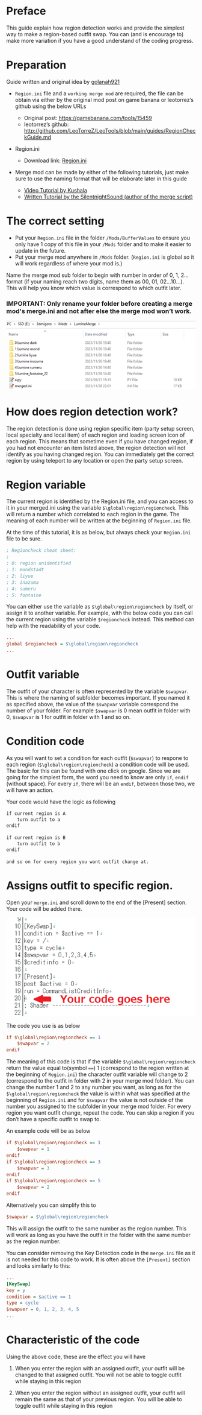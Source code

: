 # Preface 
This guide explain how region detection works and provide the simplest way to make a region-based outfit swap. You can (and is encourage to) make more variation if you have a good understand of the coding progress.

# Preparation
Guide written and original idea by [golanah921](https://gamebanana.com/members/2574517)
- `Region.ini` file and a `working merge mod` are required, the file can be obtain via either by the original mod post on game banana or leotorrez’s github using the below URLs

    - Original post: https://gamebanana.com/tools/15459
    - leotorrez’s github: http://github.com/LeoTorreZ/LeoTools/blob/main/guides/RegionCheckGuide.md

- Region.ini
    - Download link: [Region.ini](http://github.com/LeoTorreZ/LeoTools/blob/main/releases/Region.ini)

- Merge mod can be made by either of the following tutorials, just make sure to use the naming format that will be elaborate later in this guide
    - [Video Tutorial by Kushala](https://www.youtube.com/watch?v=r-zddzU5fkg)
    - [Written Tutorial by the SilentnightSound (author of the merge script)](https://gamebanana.com/tools/11165)

# The correct setting
- Put your `Region.ini` file in the folder `/Mods/BufferValues` to ensure you only have 1 copy of this file in your `/Mods` folder and to make it easier to update in the future.
- Put your merge mod anywhere in `/Mods` folder. (`Region.ini` is global so it will work regardless of where your mod is.)

Name the merge mod sub folder to begin with number in order of 0, 1, 2… format (if your naming reach two digits, name them as 00, 01, 02...10...). This will help you know which value is correspond to which outfit later.

### IMPORTANT: Only rename your folder before creating a merge mod's merge.ini and not after else the merge mod won’t work.

![Merge Configuration](images/region1.png)  

# How does region detection work?
The region detection is done using region specific item (party setup screen, local specialty and local item) of each region and loading screen icon of each region. This means that sometime even if you have changed region, if you had not encounter an item listed above, the region detection will not identify as you having changed region.
You can immediately get the correct region by using teleport to any location or open the party setup screen. 

# Region variable
The current region is identified by the Region.ini file, and you can access to it in your merged.ini using the variable `$\global\region\regioncheck`. This will return a number which correlated to each region in the game. The meaning of each number will be written at the beginning of `Region.ini` file. 

At the time of this tutorial, it is as below, but always check your `Region.ini` file to be sure.

```ini
; Regioncheck cheat sheet:
;
; 0: region unidentified
; 1: mondstadt
; 2: liyue
; 3: inazuma
; 4: sumeru
; 5: fontaine
```

You can either use the variable as `$\global\region\regioncheck` by itself, or assign it to another variable. For example, with the below code you can call the current region using the variable `$regioncheck` instead. This method can help with the readability of your code.

```ini
...
global $regioncheck = $\global\region\regioncheck
...
```

# Outfit variable
The outfit of your character is often represented by the variable `$swapvar`. This is where the naming of subfolder becomes important. If you named it as specified above, the value of the `$swapvar` variable correspond the number of your folder. For example `$swapvar` is 0 mean outfit in folder with 0, `$swapvar` is 1 for outfit in folder with 1 and so on.

# Condition code
As you will want to set a condition for each outfit (`$swapvar`) to respone to each region (`$\global\region\regioncheck`) a condition code will be used. The basic for this can be found with one click on google.
Since we are going for the simplest form, the word you need to know are only `if`, `endif` (without space).  For every `if`, there will be an `endif`, between those two, we will have an action.

 Your code would have the logic as following
```
if current region is A
    turn outfit to a
endif

if current region is B
    turn outfit to b
endif

and so on for every region you want outfit change at.
```
# Assigns outfit to specific region.

Open your `merge.ini` and scroll down to the end of the [Present] section. Your code will be added there.

![Present Section](images/region2.png)  

The code you use is as below
```ini
if $\global\region\regioncheck == 1
	$swapvar = 2
endif
```
The meaning of this code is that if the variable `$\global\region\regioncheck` return the value equal to(symbol `==`) 1 (correspond to the region written at the beginning of `Region.ini`) the character outfit variable will change to 2 (correspond to the outfit in folder with 2 in your merge mod folder).
You can change the number 1 and 2 to any number you want, as long as for the `$\global\region\regioncheck` the value is within what was specified at the beginning of `Region.ini` and for `$swapvar` the value is not outside of the number you assigned to the subfolder in your merge mod folder.
For every region you want outfit change, repeat the code. You can skip a region if you don’t have a specific outfit to swap to.

An example code will be as below
```ini
if $\global\region\regioncheck == 1
	$swapvar = 1
endif
if $\global\region\regioncheck == 3
	$swapvar = 3
endif
if $\global\region\regioncheck == 5
	$swapvar = 2
endif
```
Alternatively you can simplify this to
```ini
$swapvar = $\global\region\regioncheck
```
This will assign the outfit to the same number as the region number. This will work as long as you have the outfit in the folder with the same number as the region number. 

You can consider removing the Key Detection code in the `merge.ini` file as it is not needed for this code to work. It is often above the `[Present]` section and looks similarly to this:
    
```ini  
...
[KeySwap]
key = y
condition = $active == 1
type = cycle
$swapver = 0, 1, 2, 3, 4, 5
...
```

# Characteristic of the code
Using the above code, these are the effect you will have

1. When you enter the region with an assigned outfit, your outfit will be changed to that assigned outfit. You will not be able to toggle outfit while staying in this region

2. When you enter the region without an assigned outfit, your outfit will remain the same as that of your previous region. You will be able to toggle outfit while staying in this region
